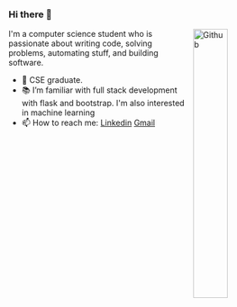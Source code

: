 
### Hi there 👋

<img width="35%" align="right" alt="Github" src="https://user-images.githubusercontent.com/48678280/88862734-4903af80-d201-11ea-968b-9c939d88a37c.gif" />

I'm a computer science student who is passionate about writing code, solving problems, automating stuff, and building software.

- 🔭 CSE graduate.
- 📚 I’m familiar with full stack development with flask and bootstrap. I'm also interested in machine learning
- 📫 How to reach me: [Linkedin](https://www.linkedin.com/in/-susanjacob-/) [Gmail](susan.csb2024@saintgits.org)


